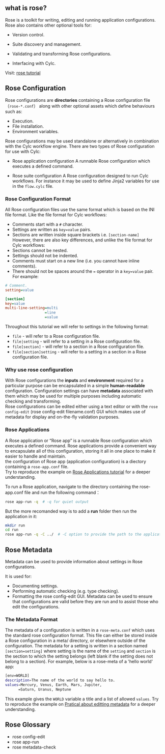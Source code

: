 ## what is rose?
Rose is a toolkit for writing, editing and running application configurations.
Rose also contains other optional tools for:

- Version control.

- Suite discovery and management.

- Validating and transforming Rose configurations.

- Interfacing with Cylc.  

Visit: [rose tutorial](https://metomi.github.io/rose/2019.01.8/html/tutorial/rose/index.html)

## Rose Configuration
Rose configurations are **directories** containing a Rose configuration file （`rose-*.conf`） along with other optional assets which define behaviours such as:
- Execution.
- File installation.
- Environment variables.

Rose configurations may be used standalone or alternatively in combination with the Cylc workflow engine. There are two types of Rose configuration for use with Cylc:

- Rose application configuration
A runnable Rose configuration which executes a defined command.

- Rose suite configuration
A Rose configuration designed to run Cylc workflows. For instance it may be used to define Jinja2 variables for use in the `flow.cylc` file.

### Rose Configuration Format
All Rose configuration files use the same format which is based on the INI file format. Like the file format for Cylc workflows:
- Comments start with a `#` character.
- Settings are written as `key=value` pairs.
- Sections are written inside square brackets i.e. `[section-name]`    
However, there are also key differences, and unlike the file format for Cylc workflows:
- Sections cannot be nested.
- Settings should not be indented.
- Comments must start on a new line (i.e. you cannot have inline comments).
- There should not be spaces around the `=` operator in a `key=value` pair.
For example:
```INI
# Comment.
setting=value

[section]
key=value
multi-line-setting=multi
                  =line
                  =value
```
Throughout this tutorial we will refer to settings in the following format:
- `file` - will refer to a Rose configuration file.
- `file|setting` - will refer to a setting in a Rose configuration file.
- `file[section]` - will refer to a section in a Rose configuration file.
- `file[section]setting` - will refer to a setting in a section in a Rose configuration file.

### Why use rose configuration
With Rose configurations the **inputs** and **environment** required for a particular purpose can be encapsulated in a simple **human-readable** configuration.
Configuration settings can have **metadata** associated with them which may be used for multiple purposes including automatic checking and transforming.    
Rose configurations can be edited either using a text editor or with the `rose config-edit` (rose config-edit filename.conf) GUI which makes use of metadata for display and on-the-fly validation purposes.    

### Rose Applications
A Rose application or “Rose app” is a runnable Rose configuration which executes a defined command.
Rose applications provide a convenient way to encapsulate all of this configuration, storing it all in one place to make it easier to handle and maintain.    
the configuration of Rose app (application configuration) is a diectory containing a `rose-app.conf` file.     
Try to reproduce the example on [Rose Applications tutorial](https://metomi.github.io/rose/doc/html/tutorial/rose/applications.html) for a deeper understanding.    

To run a Rose application, navigate to the directory containing the rose-app.conf file and run the following command：
```bash
rose app-run -q  # -q for quiet output
```
But the more recomanded way is to add a **run** folder then run the application in it:
```bash
mkdir run
cd run
rose app-run -q -C ../  # -C option to provide the path to the application
```
## Rose Metadata
Metadata can be used to provide information about settings in Rose configurations.

It is used for:
- Documenting settings.
- Performing automatic checking (e.g. type checking).
- Formatting the rose config-edit GUI.
Metadata can be used to ensure that configurations are valid before they are run and to assist those who edit the configurations.
### The Metadata Format
The metadata of a configuration is written in a  `rose-meta.conf` which uses the standard rose configuration format. This file can either be stored inside a Rose configuration in a meta/ directory, or elsewhere outside of the configuration.
The metadata for a setting is written in a section named `[section=setting]` where setting is the name of the `setting` and `section` is the section to which the setting belongs (left blank if the setting does not belong to a section).
For example, below is a rose-meta of a 'hello world' app:
```bash
[env=WORLD]
description=The name of the world to say hello to.
values=Mercury, Venus, Earth, Mars, Jupiter,
      =Saturn, Uranus, Neptune
```
This example gives the `WORLD` variable a title and a list of allowed `values`.
Try to reproduce the example on [Pratical about editting metadata](https://metomi.github.io/rose/doc/html/tutorial/rose/metadata.html) for a deeper understanding.    

### 


## Rose Glossary
- rose config-edit
- rose app-run
- rose metadata-check








